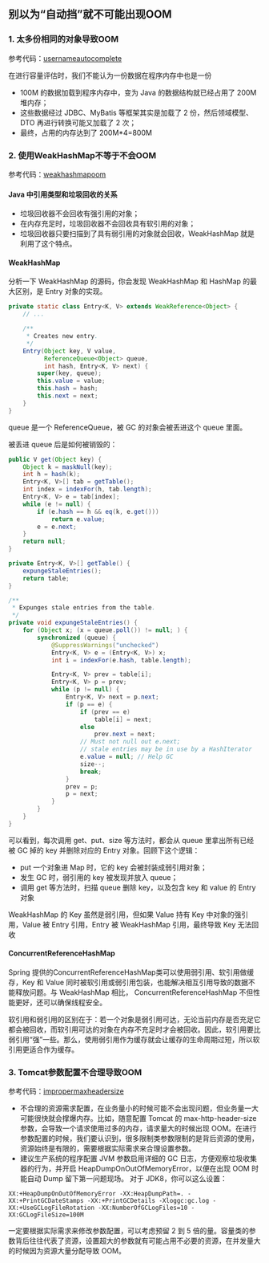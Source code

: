 ## 别以为“自动挡”就不可能出现OOM

### 1. 太多份相同的对象导致OOM

参考代码：[usernameautocomplete](usernameautocomplete)

在进行容量评估时，我们不能认为一份数据在程序内存中也是一份

- 100M 的数据加载到程序内存中，变为 Java 的数据结构就已经占用了 200M 堆内存；
- 这些数据经过 JDBC、MyBatis 等框架其实是加载了 2 份，然后领域模型、DTO 再进行转换可能又加载了 2 次；
- 最终，占用的内存达到了 200M*4=800M

### 2. 使用WeakHashMap不等于不会OOM

参考代码：[weakhashmapoom](weakhashmapoom)

#### Java 中引用类型和垃圾回收的关系

- 垃圾回收器不会回收有强引用的对象；
- 在内存充足时，垃圾回收器不会回收具有软引用的对象；
- 垃圾回收器只要扫描到了具有弱引用的对象就会回收，WeakHashMap 就是利用了这个特点。

#### WeakHashMap

分析一下 WeakHashMap 的源码，你会发现 WeakHashMap 和 HashMap 的最大区别，是 Entry 对象的实现。

```JAVA
private static class Entry<K, V> extends WeakReference<Object> {
    // ...

    /**
     * Creates new entry.
     */
    Entry(Object key, V value,
          ReferenceQueue<Object> queue,
          int hash, Entry<K, V> next) {
        super(key, queue);
        this.value = value;
        this.hash = hash;
        this.next = next;
    }
}
```

queue 是一个 ReferenceQueue，被 GC 的对象会被丢进这个 queue 里面。

被丢进 queue 后是如何被销毁的：

```JAVA
public V get(Object key) {
    Object k = maskNull(key);
    int h = hash(k);
    Entry<K, V>[] tab = getTable();
    int index = indexFor(h, tab.length);
    Entry<K, V> e = tab[index];
    while (e != null) {
        if (e.hash == h && eq(k, e.get()))
            return e.value;
        e = e.next;
    }
    return null;
}

private Entry<K, V>[] getTable() {
    expungeStaleEntries();
    return table;
}

/**
 * Expunges stale entries from the table.
 */
private void expungeStaleEntries() {
    for (Object x; (x = queue.poll()) != null; ) {
        synchronized (queue) {
            @SuppressWarnings("unchecked")
            Entry<K, V> e = (Entry<K, V>) x;
            int i = indexFor(e.hash, table.length);

            Entry<K, V> prev = table[i];
            Entry<K, V> p = prev;
            while (p != null) {
                Entry<K, V> next = p.next;
                if (p == e) {
                    if (prev == e)
                        table[i] = next;
                    else
                        prev.next = next;
                    // Must not null out e.next;
                    // stale entries may be in use by a HashIterator
                    e.value = null; // Help GC
                    size--;
                    break;
                }
                prev = p;
                p = next;
            }
        }
    }
}
```

可以看到，每次调用 get、put、size 等方法时，都会从 queue 里拿出所有已经被 GC 掉的 key 并删除对应的 Entry 对象。回顾下这个逻辑：

- put 一个对象进 Map 时，它的 key 会被封装成弱引用对象；
- 发生 GC 时，弱引用的 key 被发现并放入 queue；
- 调用 get 等方法时，扫描 queue 删除 key，以及包含 key 和 value 的 Entry 对象

WeakHashMap 的 Key 虽然是弱引用，但如果 Value 持有 Key 中对象的强引用，Value 被 Entry 引用，Entry 被 WeakHashMap 引用，最终导致
Key 无法回收

#### ConcurrentReferenceHashMap

Spring 提供的ConcurrentReferenceHashMap类可以使用弱引用、软引用做缓存，Key 和 Value 同时被软引用或弱引用包装，也能解决相互引用导致的数据不能释放问题。与
WeakHashMap 相比，
ConcurrentReferenceHashMap 不但性能更好，还可以确保线程安全。

软引用和弱引用的区别在于：若一个对象是弱引用可达，无论当前内存是否充足它都会被回收，而软引用可达的对象在内存不充足时才会被回收。因此，软引用要比弱引用“强”一些。那么，使用弱引用作为缓存就会让缓存的生命周期过短，所以软引用更适合作为缓存。

### 3. Tomcat参数配置不合理导致OOM

参考代码：[impropermaxheadersize](impropermaxheadersize)

- 不合理的资源需求配置，在业务量小的时候可能不会出现问题，但业务量一大可能很快就会撑爆内存。比如，随意配置 Tomcat 的
  max-http-header-size 参数，会导致一个请求使用过多的内存，请求量大的时候出现
  OOM。在进行参数配置的时候，我们要认识到，很多限制类参数限制的是背后资源的使用，资源始终是有限的，需要根据实际需求来合理设置参数。
- 建议生产系统的程序配置 JVM 参数启用详细的 GC 日志，方便观察垃圾收集器的行为，并开启
  HeapDumpOnOutOfMemoryError，以便在出现 OOM 时能自动 Dump 留下第一问题现场。
  对于 JDK8，你可以这么设置：

```properties
XX:+HeapDumpOnOutOfMemoryError -XX:HeapDumpPath=. -XX:+PrintGCDateStamps -XX:+PrintGCDetails -Xloggc:gc.log -XX:+UseGCLogFileRotation -XX:NumberOfGCLogFiles=10 -XX:GCLogFileSize=100M
```

一定要根据实际需求来修改参数配置，可以考虑预留 2 到 5 倍的量。容量类的参数背后往往代表了资源，设置超大的参数就有可能占用不必要的资源，在并发量大的时候因为资源大量分配导致
OOM。